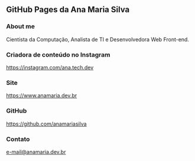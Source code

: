 ## GitHub Pages da Ana Maria Silva

### About me

Cientista da Computação, Analista de TI e Desenvolvedora Web Front-end.

### Criadora de conteúdo no Instagram

https://instagram.com/ana.tech.dev

### Site

https://www.anamaria.dev.br

### GitHub

https://github.com/anamariasilva

### Contato

e-mail@anamaria.dev.br
